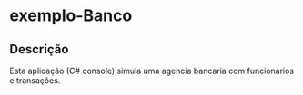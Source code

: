 # exemplo-Banco

## Descrição 
  Esta aplicação (C# console) simula uma agencia bancaria com funcionarios e transações. 
